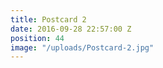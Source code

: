 ```yaml
---
title: Postcard 2
date: 2016-09-28 22:57:00 Z
position: 44
image: "/uploads/Postcard-2.jpg"
---
```


